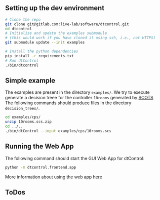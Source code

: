 ## Setting up the dev environment
```bash
# Clone the repo 
git clone git@gitlab.com:live-lab/software/dtcontrol.git
cd dtcontrol
# Initialize and update the examples submodule
# (this would work if you have cloned it using ssh, i.e., not HTTPS)
git submodule update --init examples

# Install the python dependencies
pip install -r requirements.txt
# Run dtControl
./bin/dtcontrol
```

## Simple example
The examples are present in the directory `examples/`. 
We try to execute generate a decision treee for the controller `10rooms` generated by [SCOTS](https://webarchiv.typo3.tum.de/EI/hcs/en/software/scots/). The following commands should produce files in the directory `decision_trees/`.

```bash
cd examples/cps/
unzip 10rooms.scs.zip
cd ../..
./bin/dtControl --input examples/cps/10rooms.scs
```

## Running the Web App
The following command should start the GUI Web App for dtControl:
```bash
python -m dtcontrol.frontend.app
```
More information about using the web app [here](https://dtcontrol.readthedocs.io/en/latest/userman.html#web-based-graphical-user-interface)

## ToDos

